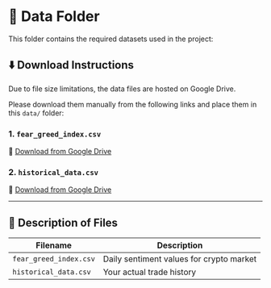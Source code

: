 # 📂 Data Folder

This folder contains the required datasets used in the project:

## ⬇️ Download Instructions

Due to file size limitations, the data files are hosted on Google Drive.

Please download them manually from the following links and place them in this `data/` folder:

### 1. `fear_greed_index.csv`
📎 [Download from Google Drive]([https://drive.google.com/file/d/your-file-id-1/view?usp=sharing](https://drive.google.com/file/d/1GndgAt3amBvi7BDXQT7zp5k8tJpOFlD1/view?usp=sharing))

### 2. `historical_data.csv`
📎 [Download from Google Drive]([https://drive.google.com/file/d/your-file-id-2/view?usp=sharing](https://drive.google.com/file/d/12lwrjFN5fbPZ6INEdXlf_rJkum0WT0LV/view?usp=sharing))

---

## 📘 Description of Files

| Filename                | Description                              |
|-------------------------|------------------------------------------|
| `fear_greed_index.csv`  | Daily sentiment values for crypto market |
| `historical_data.csv`   | Your actual trade history                |



